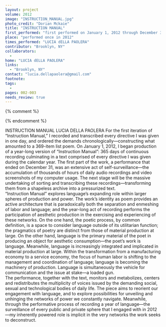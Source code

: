 ```yaml
---
layout: project
volume: 2012
image: "INSTRUCTION_MANUAL.jpg"
photo_credit: "Dorian Mckaie"
title: "INSTRUCTION MANUAL"
first_performed: "first performed on January 1, 2012 through December 31, 2012"
place: "performed once in 2012"
times_performed: "LUCIA dELLA PAOLERA"
contributor: "Brooklyn, NY"
collaborators: 
  - 
home: "LUCIA dELLA PAOLERA"
links: 
  - "Brooklyn, NY"
contact: "lucia.dellapaolera@gmail.com"
footnote: 
tags: 
  - 
pages: 002-003
needs_review: true
---
```


{% comment %} 

{% endcomment %}

 INSTRUCTION MANUAL 
 LUCIA DELLA PAOLERA 
 For the first iteration of “Instruction Manual,” I recorded and transcribed every directive I was given in one day, and ordered the demands chronologically—constructing what amounted to a 369-item list poem. On January 1, 2012, I began production of a year-long version of “Instruction Manual”: 365 days of continuous recording culminating in a text comprised of every directive I was given during the calendar year. The first part of the work, a performance that ended on December 31, was an extensive act of self-surveillance—the accumulation of thousands of hours of daily audio recordings and video screenshots of my computer usage. The next stage will be the massive undertaking of sorting and transcribing these recordings—transforming them from a shapeless archive into a pressurized text.  
 “Instruction Manual” explores language’s expanding role within larger spheres of production and power. The work’s identity as poem provides an active architecture that is paradoxically both the separation and enmeshing of labor and language; and the year-long act of recording performs the participation of aesthetic production in the exercising and experiencing of these networks. On the one hand, the poetic process, by common definition, is a space to consider language outside of its utilitarian function; the pragmatics of poetry are distinct from those of material production at large. On the other hand, language is the primary material of the poet in producing an object for aesthetic consumption—the poet’s work is language. Meanwhile, language is increasingly integrated and implicated in material production at large. Within the transformation from a manufacturing economy to a service economy, the focus of human labor is shifting to the management and coordination of language; language is becoming the machinery of production. Language is simultaneously the vehicle for communication and the issue at stake—a loaded gun.  
 The performance, together with the text, monitors and metabolizes, centers and redistributes the multiplicity of voices issued by the demanding social, sexual and technological bodies of daily life. The piece aims to reorient our engagement with language, and to explore possibilities for unveiling and unhinging the networks of power we constantly navigate. Meanwhile, through the performative process of recording a year of language—the surveillance of every public and private sphere that I engaged with in 2012—my inherently powered role is implicit in the very networks the work seeks to deconstruct.  
